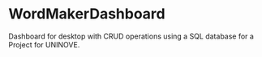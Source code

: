 # WordMakerDashboard
Dashboard for desktop with CRUD operations using a SQL database for a Project for UNINOVE.
